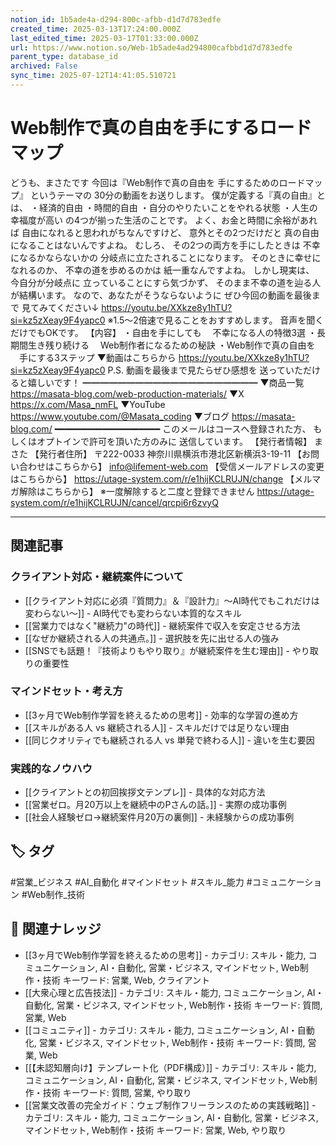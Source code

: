 ```yaml
---
notion_id: 1b5ade4a-d294-800c-afbb-d1d7d783edfe
created_time: 2025-03-13T17:24:00.000Z
last_edited_time: 2025-03-17T01:33:00.000Z
url: https://www.notion.so/Web-1b5ade4ad294800cafbbd1d7d783edfe
parent_type: database_id
archived: False
sync_time: 2025-07-12T14:41:05.510721
---
```


# Web制作で真の自由を手にするロードマップ

どうも、まさたです
今回は『Web制作で真の自由を
手にするためのロードマップ』
というテーマの
30分の動画をお送りします。
僕が定義する『真の自由』とは、
・経済的自由
・時間的自由
・自分のやりたいことをやれる状態
・人生の幸福度が高い
の4つが揃った生活のことです。
よく、お金と時間に余裕があれば
自由になれると思われがちなんですけど、
意外とその2つだけだと
真の自由になることはないんですよね。
むしろ、
その2つの両方を手にしたときは
不幸になるかならないかの
分岐点に立たされることになります。
そのときに幸せになれるのか、
不幸の道を歩めるのかは
紙一重なんですよね。
しかし現実は、
今自分が分岐点に
立っていることにすら気づかず、
そのまま不幸の道を辿る人が結構います。
なので、あなたがそうならないように
ぜひ今回の動画を最後まで
見てみてください↓
https://youtu.be/XXkze8y1hTU?si=kz5zXeay9F4yapc0
※1.5〜2倍速で見ることをおすすめします。
音声を聞くだけでもOKです。
【内容】
・自由を手にしても
　不幸になる人の特徴3選
・長期間生き残り続ける
　Web制作者になるための秘訣
・Web制作で真の自由を
　手にする3ステップ
▼動画はこちらから
https://youtu.be/XXkze8y1hTU?si=kz5zXeay9F4yapc0
P.S.
動画を最後まで見たらぜひ感想を
送っていただけると嬉しいです！
━━━━━━━━━━━━━━━━━━━━
▼商品一覧
https://masata-blog.com/web-production-materials/
▼X
https://x.com/Masa_nmFL
▼YouTube
https://www.youtube.com/@Masata_coding
▼ブログ
https://masata-blog.com/
━━━━━━━━━━━━━━━━━━━━
このメールはコースへ登録された方、
もしくはオプトインで許可を頂いた方のみに
送信しています。
【発行者情報】
まさた
【発行者住所】
〒222-0033
神奈川県横浜市港北区新横浜3-19-11
【お問い合わせはこちらから】
info@lifement-web.com
【受信メールアドレスの変更はこちらから】
https://utage-system.com/r/e1hijKCLRUJN/change
【メルマガ解除はこちらから】
※一度解除すると二度と登録できません
https://utage-system.com/r/e1hijKCLRUJN/cancel/qrcpi6r6zvyQ

---

## 関連記事

### クライアント対応・継続案件について
- [[クライアント対応に必須『質問力』＆『設計力』〜AI時代でもこれだけは変わらない〜]] - AI時代でも変わらない本質的なスキル
- [[営業力ではなく"継続力"の時代]] - 継続案件で収入を安定させる方法
- [[なぜか継続される人の共通点。]] - 選択肢を先に出せる人の強み
- [[SNSでも話題！『技術よりもやり取り』が継続案件を生む理由]] - やり取りの重要性

### マインドセット・考え方
- [[3ヶ月でWeb制作学習を終えるための思考]] - 効率的な学習の進め方
- [[スキルがある人 vs 継続される人]] - スキルだけでは足りない理由
- [[同じクオリティでも継続される人 vs 単発で終わる人]] - 違いを生む要因

### 実践的なノウハウ
- [[クライアントとの初回挨拶文テンプレ]] - 具体的な対応方法
- [[営業ゼロ。月20万以上を継続中のPさんの話。]] - 実際の成功事例
- [[社会人経験ゼロ→継続案件月20万の裏側]] - 未経験からの成功事例

## 🏷️ タグ
#営業_ビジネス #AI_自動化 #マインドセット #スキル_能力 #コミュニケーション #Web制作_技術

## 🔗 関連ナレッジ
- [[3ヶ月でWeb制作学習を終えるための思考]] - カテゴリ: スキル・能力, コミュニケーション, AI・自動化, 営業・ビジネス, マインドセット, Web制作・技術 キーワード: 営業, Web, クライアント
- [[大衆心理と広告技法]] - カテゴリ: スキル・能力, コミュニケーション, AI・自動化, 営業・ビジネス, マインドセット, Web制作・技術 キーワード: 質問, 営業, Web
- [[コミュニティ]] - カテゴリ: スキル・能力, コミュニケーション, AI・自動化, 営業・ビジネス, マインドセット, Web制作・技術 キーワード: 質問, 営業, Web
- [[【未認知層向け】テンプレート化（PDF構成）]] - カテゴリ: スキル・能力, コミュニケーション, AI・自動化, 営業・ビジネス, マインドセット, Web制作・技術 キーワード: 質問, 営業, やり取り
- [[営業文改善の完全ガイド：ウェブ制作フリーランスのための実践戦略]] - カテゴリ: スキル・能力, コミュニケーション, AI・自動化, 営業・ビジネス, マインドセット, Web制作・技術 キーワード: 営業, Web, やり取り
